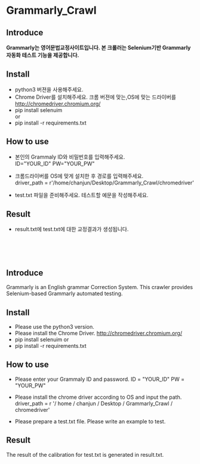 # Grammarly_Crawl

## Introduce
**Grammarly는 영어문법교정사이트입니다. 본 크롤러는 Selenium기반 Grammarly 자동화 테스트 기능을 제공합니다.**

## Install
- python3 버젼을 사용해주세요.
- Chrome Driver를 설치해주세요. 크롬 버젼에 맞는,OS에 맞는 드라이버를 <br>
http://chromedriver.chromium.org/ <br>
- pip install selenuim <br>
or
- pip install -r requirements.txt<br>

## How to use
- 본인의 Grammaly ID와 비밀번호를 입력해주세요.<br>
ID="YOUR_ID"
PW="YOUR_PW"

- 크롬드라이버를 OS에 맞게 설치한 후 경로를 입력해주세요.<br>
driver_path = r'/home/chanjun/Desktop/Grammarly_Crawl/chromedriver'

- test.txt 파일을 준비해주세요. 테스트할 예문을 작성해주세요.

## Result
- result.txt에 test.txt에 대한 교정결과가 생성됩니다.

<br><br><br>
## Introduce
Grammarly is an English grammar Correction System. This crawler provides Selenium-based Grammarly automated testing.

## Install
- Please use the python3 version.
- Please install the Chrome Driver. 
http://chromedriver.chromium.org/
- pip install selenuim
or
- pip install -r requirements.txt
## How to use
- Please enter your Grammaly ID and password.
ID = "YOUR_ID" PW = "YOUR_PW"

- Please install the chrome driver according to OS and input the path.
driver_path = r '/ home / chanjun / Desktop / Grammarly_Crawl / chromedriver'

- Please prepare a test.txt file. Please write an example to test.

## Result
The result of the calibration for test.txt is generated in result.txt.
